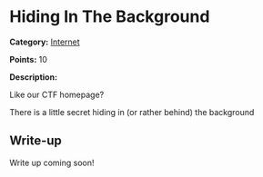 # Hiding In The Background
**Category:** [Internet](../README.md)

**Points:** 10

**Description:**

Like our CTF homepage?

There is a little secret hiding in (or rather behind) the background

## Write-up
Write up coming soon!
